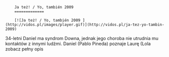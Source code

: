 
        Ja też! / Yo, también 2009 
        =============
        
        [![Ja też! / Yo, también 2009 ](http://vidos.pl/images/player.gif)](http://vidos.pl/ja-tez-yo-tambin-2009)
        
        
 34-letni Daniel ma syndrom Downa, jednak jego choroba nie utrudnia mu kontaktów z innymi ludźmi. Daniel (Pablo Pineda) poznaje Laurę (Lola zobacz pełny opis
    
